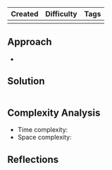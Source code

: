 | Created | Difficulty | Tags |
| ------- | ---------- | ---- |
|         |            |      |





## Approach

- 
## Solution

```java

```

## Complexity Analysis

- Time complexity: 
- Space complexity: 

## Reflections
